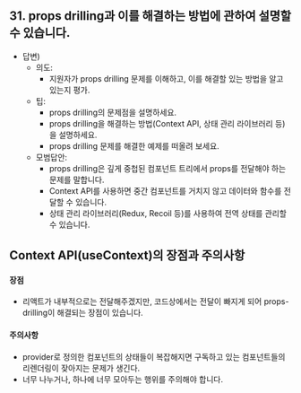 ## 31. props drilling과 이를 해결하는 방법에 관하여 설명할 수 있습니다.

- 답변)
  - 의도:
    - 지원자가 props drilling 문제를 이해하고, 이를 해결할 있는 방법을 알고 있는지 평가.
  - 팁:
    - props drilling의 문제점을 설명하세요.
    - props drilling을 해결하는 방법(Context API, 상태 관리 라이브러리 등)을 설명하세요.
    - props drilling 문제를 해결한 예제를 떠올려 보세요.
  - 모범답안:
    - props drilling은 깊게 중첩된 컴포넌트 트리에서 props를 전달해야 하는 문제를 말합니다.
    - Context API를 사용하면 중간 컴포넌트를 거치지 않고 데이터와 함수를 전달할 수 있습니다.
    - 상태 관리 라이브러리(Redux, Recoil 등)를 사용하여 전역 상태를 관리할 수 있습니다.

## Context API(useContext)의 장점과 주의사항

#### 장점

- 리액트가 내부적으로는 전달해주겠지만, 코드상에서는 전달이 빠지게 되어 props-drilling이 해결되는 장점이 있습니다.

#### 주의사항

- provider로 정의한 컴포넌트의 상태들이 복잡해지면 구독하고 있는 컴포넌트들의 리렌더링이 잦아지는 문제가 생긴다.
- 너무 나누거나, 하나에 너무 모아두는 행위를 주의해야 합니다.
